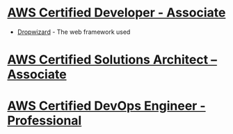 # [AWS Certified Developer - Associate](https://aws.amazon.com/certification/certified-developer-associate/)

* [Dropwizard](http://www.dropwizard.io/1.0.2/docs/) - The web framework used
# [AWS Certified Solutions Architect – Associate](https://aws.amazon.com/certification/certified-solutions-architect-associate/)


# [AWS Certified DevOps Engineer - Professional](https://aws.amazon.com/certification/certified-devops-engineer-professional/)
